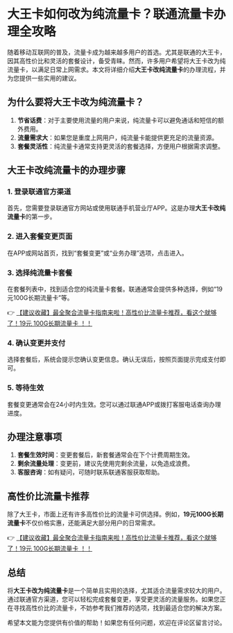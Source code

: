 # 大王卡如何改为纯流量卡？联通流量卡办理全攻略

随着移动互联网的普及，流量卡成为越来越多用户的首选。尤其是联通的大王卡，因其高性价比和灵活的套餐设计，备受青睐。然而，许多用户希望将大王卡改为纯流量卡，以满足日常上网需求。本文将详细介绍**大王卡改纯流量卡**的办理流程，并为您提供一些实用的建议。

## 为什么要将大王卡改为纯流量卡？

1. **节省话费**：对于主要使用流量的用户来说，纯流量卡可以避免通话和短信的额外费用。
2. **流量需求大**：如果您是重度上网用户，纯流量卡能提供更充足的流量资源。
3. **套餐灵活性**：纯流量卡通常支持更灵活的套餐选择，方便用户根据需求调整。

## 大王卡改纯流量卡的办理步骤

### 1. 登录联通官方渠道
首先，您需要登录联通官方网站或使用联通手机营业厅APP。这是办理**大王卡改纯流量卡**的第一步。

### 2. 进入套餐变更页面
在APP或网站首页，找到“套餐变更”或“业务办理”选项，点击进入。

### 3. 选择纯流量卡套餐
在套餐列表中，找到适合您的纯流量卡套餐。联通通常会提供多种选择，例如“19元100G长期流量卡”等。

👉 [【建议收藏】最全聚合流量卡指南来啦！高性价比流量卡推荐，看这个就够了！19元 100G长期流量卡 ！！](https://bit.ly/Liuliangka)

### 4. 确认变更并支付
选择套餐后，系统会提示您确认变更信息。确认无误后，按照页面提示完成支付即可。

### 5. 等待生效
套餐变更通常会在24小时内生效。您可以通过联通APP或拨打客服电话查询办理进度。

## 办理注意事项

1. **套餐生效时间**：变更套餐后，新套餐通常会在下个计费周期生效。
2. **剩余流量处理**：变更前，建议先使用完剩余流量，以免造成浪费。
3. **客服咨询**：如有疑问，可随时联系联通客服获取帮助。

## 高性价比流量卡推荐

除了大王卡，市面上还有许多高性价比的流量卡可供选择。例如，**19元100G长期流量卡**不仅价格实惠，还能满足大部分用户的日常需求。

👉 [【建议收藏】最全聚合流量卡指南来啦！高性价比流量卡推荐，看这个就够了！19元 100G长期流量卡 ！！](https://bit.ly/Liuliangka)

## 总结

将**大王卡改为纯流量卡**是一个简单且实用的选择，尤其适合流量需求较大的用户。通过联通官方渠道，您可以轻松完成套餐变更，享受更灵活的流量服务。如果您正在寻找高性价比的流量卡，不妨参考我们推荐的选项，找到最适合您的解决方案。

希望本文能为您提供有价值的帮助！如果您有任何问题，欢迎在评论区留言讨论。